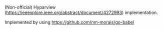 (Non-official) Hyparview (https://ieeexplore.ieee.org/abstract/document/4272993) implementation.

Implemented by using https://github.com/nm-morais/go-babel